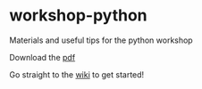 # workshop-python
Materials and useful tips for the python workshop

Download the [pdf](https://github.com/ieeeupsb/workshop-python/raw/master/introPython3.pptx)

Go straight to the [wiki](https://github.com/ieeeupsb/workshop-python/wiki) to get started!
